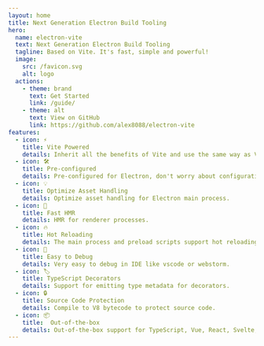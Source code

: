 ```yaml
---
layout: home
title: Next Generation Electron Build Tooling
hero:
  name: electron-vite
  text: Next Generation Electron Build Tooling
  tagline: Based on Vite. It's fast, simple and powerful!
  image:
    src: /favicon.svg
    alt: logo
  actions:
    - theme: brand
      text: Get Started
      link: /guide/
    - theme: alt
      text: View on GitHub
      link: https://github.com/alex8088/electron-vite
features:
  - icon: ⚡
    title: Vite Powered
    details: Inherit all the benefits of Vite and use the same way as Vite.
  - icon: 🛠
    title: Pre-configured
    details: Pre-configured for Electron, don't worry about configuration.
  - icon: 💡
    title: Optimize Asset Handling
    details: Optimize asset handling for Electron main process.
  - icon: 🚀
    title: Fast HMR
    details: HMR for renderer processes.
  - icon: 🔥
    title: Hot Reloading
    details: The main process and preload scripts support hot reloading.
  - icon: 🔌
    title: Easy to Debug
    details: Very easy to debug in IDE like vscode or webstorm.
  - icon: 🏷️
    title: TypeScript Decorators
    details: Support for emitting type metadata for decorators.
  - icon: 🔒
    title: Source Code Protection
    details: Compile to V8 bytecode to protect source code.
  - icon: 📦
    title:  Out-of-the-box
    details: Out-of-the-box support for TypeScript, Vue, React, Svelte, SolidJS and more.
---
```

